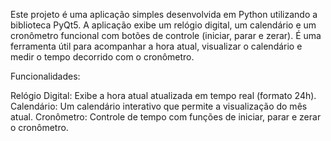 Este projeto é uma aplicação simples desenvolvida em Python utilizando a biblioteca PyQt5. A aplicação exibe um relógio digital, um calendário e um cronômetro funcional com botões de controle (iniciar, parar e zerar). É uma ferramenta útil para acompanhar a hora atual, visualizar o calendário e medir o tempo decorrido com o cronômetro.

Funcionalidades:

Relógio Digital: Exibe a hora atual atualizada em tempo real (formato 24h).
Calendário: Um calendário interativo que permite a visualização do mês atual.
Cronômetro: Controle de tempo com funções de iniciar, parar e zerar o cronômetro.
